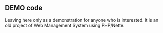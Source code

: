## DEMO code
Leaving here only as a demonstration for anyone who is interested.
It is an old project of Web Management System using PHP/Nette.

